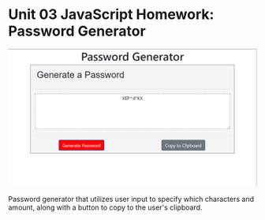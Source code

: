 # Unit 03 JavaScript Homework: Password Generator


![Deployed Password Generator Password, looking as beautiful as ever.][logo]

[logo]: assets/PasswordGeneratorSnippet.png "Logo Title Text 2"

Password generator that utilizes user input to specify which characters and amount, along with a button to copy to the user's clipboard.
